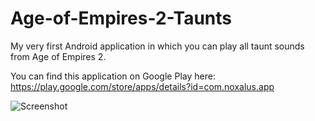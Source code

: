 Age-of-Empires-2-Taunts
=======================

My very first Android application in which you can play all taunt sounds from Age of Empires 2.

You can find this application on Google Play here: https://play.google.com/store/apps/details?id=com.noxalus.app

![Screenshot](https://dl.dropboxusercontent.com/u/63123790/screenshots/Android/aoe2_taunts_list.jpg)
